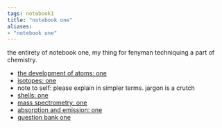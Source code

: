 ```yaml
---
tags: notebook1 
title: "notebook one"
aliases:
- "notebook one"
---
```


the entirety of notebook one, my thing for fenyman techniquing a part of chemistry.

- [the development of atoms: one](developingAtoms1.md)
- [isotopes: one](isotopes1.md)
- note to self: please explain in simpler terms. jargon is a crutch
- [shells: one](shells1.md)
- [mass spectrometry: one](massSpec1.md)
- [absorption and emission: one](absorptionEmission1.md)
- [question bank one](questionBank1.md)